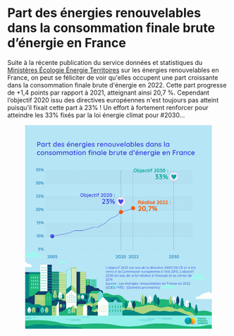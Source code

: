 # Part des énergies renouvelables dans la consommation finale brute d’énergie en France

Suite à la récente publication du service données et statistiques du [Ministères Écologie Énergie Territoires](https://www.linkedin.com/company/ministere-de-la-transition-ecologique/) sur les énergies renouvelables en France, on peut se féliciter de voir qu'elles occupent une part croissante dans la consommation finale brute d'énergie en 2022. Cette part progresse de +1,4 points par rapport à 2021, atteignant ainsi 20,7 %. Cependant l’objectif 2020 issu des directives européennes n'est toujours pas atteint puisqu’il fixait cette part à 23% ! Un effort à fortement renforcer pour atteindre les 33% fixés par la loi énergie climat pour #2030...

<figure><img src=".gitbook/assets/enrobjec.jpg" alt=""><figcaption></figcaption></figure>
